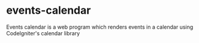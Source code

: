 # events-calendar
Events calendar is a web program which renders events in a calendar using CodeIgniter's calendar library
